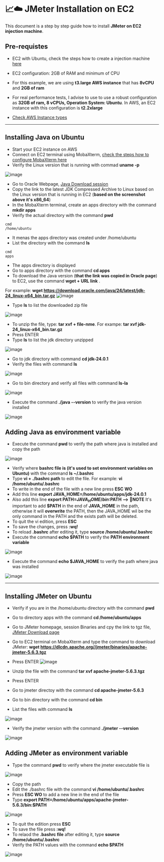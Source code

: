 # 📈☁️ JMeter Installation on EC2

This document is a step by step guide how to install **JMeter on EC2 injection machine**.

## Pre-requistes
- EC2 with Ubuntu, check the steps how to create a injection machine [here](https://github.com/almeidas-tatiane/robust-api-performance/blob/main/injection-machine-ec2-creation.md)
- EC2 configuration: 2GB of RAM and minimum of CPU

- For this example, we are using **t3.large AWS instance** that has **8vCPU** and **2GB of ram** 
- For real performance tests, I advise to use to use a robust configuration as **32GB of ram, 8 vCPUs, Operation System: Ubuntu**. In AWS, an EC2 instance with this configuration is **t2.2xlarge**
- [Check AWS Instance types](https://aws.amazon.com/ec2/instance-types/?trk=a5a8f3c9-c18a-485c-bbdb-52b795178fbe&sc_channel=ps&ef_id=CjwKCAjw4K3DBhBqEiwAYtG_9Egnpes7WDzX3R4IfkPsjhIG9NoX-3O3iR-OnYtnXPGYygX_I4naWhoCT5cQAvD_BwE:G:s&s_kwcid=AL!4422!3!536323165854!e!!g!!aws%20instance%20types!12028491727!115492233545&gad_campaignid=12028491727&gbraid=0AAAAADjHtp9ManJdWERBk1JBZp5ayMJpp&gclid=CjwKCAjw4K3DBhBqEiwAYtG_9Egnpes7WDzX3R4IfkPsjhIG9NoX-3O3iR-OnYtnXPGYygX_I4naWhoCT5cQAvD_BwE)

---

## Installing Java on Ubuntu

- Start your EC2 instance on AWS
- Connect on EC2 terminal using MobaXterm, [check the steps how to configure MobaXterm here](https://github.com/almeidas-tatiane/robust-api-performance/blob/main/configuring-mobaxterm.md)
- Verify the Linux version that is running with commad **uname -p**
  
![image](https://github.com/user-attachments/assets/3be0d2e7-f002-404c-932c-cd19ca261bc3)

- Go to Oracle Webpage, [Java Download session](https://www.oracle.com/br/java/technologies/downloads/)
- Copy the link to the latest JDK Compressed Archive to Linux based on the Linux version that is running in EC2 (**based on the screenshot above it's x86_64**)
- In the MobaXterm terminal, create an apps directory with the command **mkdir apps**
- Verify the actual directory with the command **pwd**
```
cmd
/home/ubuntu
```
- It menas the apps directory was created under /home/ubuntu
- List the directory with the command **ls**
```
cmd
apps
```

- The apps directory is displayed
- Go to apps directory with the command **cd apps**
- To download the Java version (**that the link was copied in Oracle page**) to EC2, use the command **wget + URL link** .

For example: **wget https://download.oracle.com/java/24/latest/jdk-24_linux-x64_bin.tar.gz**
![image](https://github.com/user-attachments/assets/54c24b55-c0e9-48ae-8a63-7d192cb7be3d)

- Type **ls** to list the downloaded zip file

![image](https://github.com/user-attachments/assets/eed100e0-5c09-4607-b35e-adca7b760d9a)


- To unzip the file, type: **tar xvf + file-nme**. For exampe: **tar xvf jdk-24_linux-x64_bin.tar.gz**
- Press ENTER
- Type **ls** to list the jdk directory unzipped

![image](https://github.com/user-attachments/assets/3e2b4761-d6ea-48ad-8954-c9e6754fd66b)

- Go to jdk directory with command **cd jdk-24.0.1**
- Verify the files with command **ls**

![image](https://github.com/user-attachments/assets/a33d1a56-b6cd-4b51-b4fa-44e49d18f3a6)

- Go to bin directory and verify all files with command **ls-la**

![image](https://github.com/user-attachments/assets/8d78b49c-43ef-404c-b27f-4ea5267efdcd)

- Execute the command **./java --version** to verify the java version installed

![image](https://github.com/user-attachments/assets/a4adf501-b53c-4c54-be59-db693fbb042e)

## Adding Java as environment variable

- Execute the command **pwd** to verify the path where java is installed and copy the path

![image](https://github.com/user-attachments/assets/3833a3e4-e97d-4049-9fda-b81951ab596e)

- Verify where **bashrc file is (it's used to set environment variables on Ubuntu)** with the command **ls ~/.bashrc**
- Type **vi + ./bashrc path** to edit the file. For example: **vi /home/ubuntu/.bashrc**
- To write in the end of the file with a new line press **ESC** **WO**
- Add this line **export JAVA_HOME=/home/ubuntu/apps/jdk-24.0.1**
- Also add this line **export PATH=$JAVA_HOME/bin:$PATH**  **-->** 📌**NOTE** It's important to add **$PATH** in the end of **JAVA_HOME** in the path, otherwise it will **overwrite** the PATH, then the JAVA_HOME wil be the only command in the PATH and the exists path will be deleted.
- To quit the vi edition, press **ESC**
- To save the changes, press **:wq!**
- To reload **.bashrc** after editing it, type **source /home/ubuntu/.bashrc**
- Execute the command **echo $PATH** to verify the **PATH environment variable**

![image](https://github.com/user-attachments/assets/9d4fede2-f154-4dde-9b23-f953bec4260b)

- Execute the command **echo $JAVA_HOME** to verify the path where java was installed

![image](https://github.com/user-attachments/assets/f3627910-8274-412c-a180-d15f933a54b2)

---

## Installing JMeter on Ubuntu

- Verify if you are in the /home/ubuntu directory with the command **pwd**
- Go to directory apps with the command **cd /home/ubuntu/apps**
- Go to JMeter homepage, session Binaries and cpy the link to tgz file, [JMeter Download page](https://jmeter.apache.org/download_jmeter.cgi)
- Go to EC2 terminal on MobaXterm and type the command to download JMeter: **wget https://dlcdn.apache.org//jmeter/binaries/apache-jmeter-5.6.3.tgz**
- Press ENTER
![image](https://github.com/user-attachments/assets/02cf4742-4997-45c3-8da7-ac0d855f174c)

- Unzip the file with the command **tar xvf apache-jmeter-5.6.3.tgz**
- Press ENTER
- Go to jmeter directoy with the command **cd apache-jmeter-5.6.3**
- Go to bin directory with the command **cd bin**
- List the files with command **ls**

![image](https://github.com/user-attachments/assets/bad6cc42-8996-476d-8d82-d7b097f7def5)

- Verify the jmeter version with the command **./jmeter --version**
  
![image](https://github.com/user-attachments/assets/96d6f879-a29f-4160-ac3e-fda3ff9214e0)

## Adding JMeter as environment variable

- Type the command **pwd** to verify where the jmeter executable file is

![image](https://github.com/user-attachments/assets/55b076b3-9ad5-4329-9a3f-2c8e0244a1ec)

- Copy the path
- Edit the ./bashrc file with the command **vi /home/ubuntu/.bashrc**
- Press **ESC WO** to add a new line in the end of the file
- Type **export PATH=/home/ubuntu/apps/apache-jmeter-5.6.3/bin:$PATH**

![image](https://github.com/user-attachments/assets/7f15a1f5-5c38-4bf2-b42a-be5632332cc0)

- To quit the edition press **ESC**
- To save the file press **:wq!**
- To relaod the **.bashrc file** after editing it, type **source /home/ubuntu/.bashrc**
- Verify the PATH values with the command **echo $PATH**

![image](https://github.com/user-attachments/assets/786eb13f-65d3-4585-9ba8-9dc458a1891b)


















